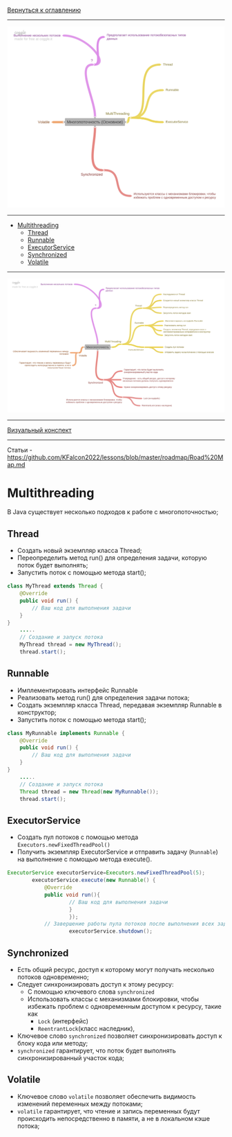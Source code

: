 [Вернуться к оглавлению](https://github.com/engine-it-in/different-level-task/blob/main/README.md)
***
![Памятка](multi_main.png)
***
* [Multithreading](#multithreading)
  * [Thread](#thread)
  * [Runnable](#runnable)
  * [ExecutorService](#executorservice)
  * [Synchronized](#synchronized)
  * [Volatile](#volatile)
***
![Описание картинки](download.png)
***
[Визуальный конспект](https://coggle.it/diagram/ZuF1qaWLaORTtUmz/t/%D0%BC%D0%BD%D0%BE%D0%B3%D0%BE%D0%BF%D0%BE%D1%82%D0%BE%D1%87%D0%BD%D0%BE%D1%81%D1%82%D1%8C/b93fb3ff56f92917f384824d1acaf7757b4b0747fe69914a1c0a71492eec27f7)
***

Статьи - https://github.com/KFalcon2022/lessons/blob/master/roadmap/Road%20Map.md

# Multithreading

В Java существует несколько подходов к работе с многопоточностью;

## Thread

* Создать новый экземпляр класса Thread;
* Переопределить метод run() для определения задачи, которую поток будет выполнять; 
* Запустить поток с помощью метода start();

```java
class MyThread extends Thread {
    @Override
    public void run() {
        // Ваш код для выполнения задачи
    }
}
    .....
    // Создание и запуск потока
    MyThread thread = new MyThread();
    thread.start();
```

## Runnable

* Имплементировать интерфейс Runnable
* Реализовать метод run() для определения задачи потока; 
* Создать экземпляр класса Thread, передавая экземпляр Runnable в конструктор; 
* Запустить поток с помощью метода start();

```java
class MyRunnable implements Runnable {
    @Override
    public void run() {
        // Ваш код для выполнения задачи
    }
}
    .....
    // Создание и запуск потока
    Thread thread = new Thread(new MyRunnable());
    thread.start();
```

## ExecutorService

* Создать пул потоков с помощью метода `Executors.newFixedThreadPool()` 
* Получить экземпляр ExecutorService и отправить задачу (`Runnable`) на выполнение с помощью метода execute().

```java
ExecutorService executorService=Executors.newFixedThreadPool(5);
        executorService.execute(new Runnable() {
            @Override
            public void run(){
                    // Ваш код для выполнения задачи
                    }
                    });
            // Завершение работы пула потоков после выполнения всех задач
                    executorService.shutdown(); 
```

## Synchronized

* Есть общий ресурс, доступ к которому могут получать несколько потоков одновременно;
* Следует синхронизировать доступ к этому ресурсу:
  * C помощью ключевого слова `synchronized`
  * Использовать классы с механизмами блокировки, чтобы избежать проблем с одновременным доступом к ресурсу, такие как 
    * `Lock` (интерфейс) 
    * `ReentrantLock`(класс наследник), 
* Ключевое слово `synchronized` позволяет синхронизировать доступ к блоку кода или методу;
* `synchronized` гарантирует, что поток будет выполнять синхронизированный участок кода;

## Volatile

* Ключевое слово `volatile` позволяет обеспечить видимость изменений переменных между потоками; 
* `volatile` гарантирует, что чтение и запись переменных будут происходить непосредственно 
в памяти, а не в локальном кэше потока;